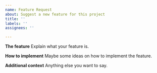 ```yaml
---
name: Feature Request
about: Suggest a new feature for this project
title: ''
labels: ''
assignees: ''

---
```


**The feature**
Explain what your feature is.

**How to implement**
Maybe some ideas on how to implement the feature.

**Additional context**
Anything else you want to say.